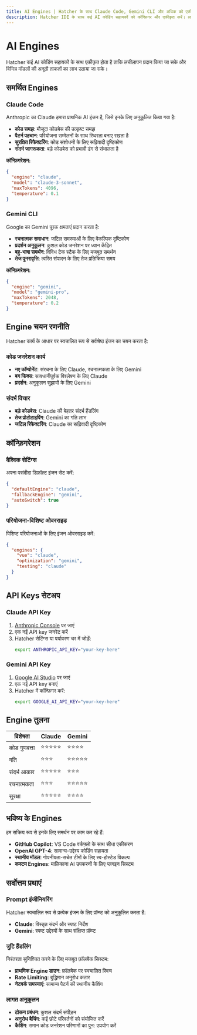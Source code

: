 ```yaml
---
title: AI Engines | Hatcher के साथ Claude Code, Gemini CLI और अधिक को एकीकृत करें
description: Hatcher IDE के साथ कई AI कोडिंग सहायकों को कॉन्फ़िगर और एकीकृत करें। लचीले, शक्तिशाली विकास वर्कफ़्लो के लिए Claude Code, Gemini CLI, और अन्य AI इंजनों के लिए समर्थन।
---
```


# AI Engines

Hatcher कई AI कोडिंग सहायकों के साथ एकीकृत होता है ताकि लचीलापन प्रदान किया जा सके और विभिन्न मॉडलों की अनूठी ताकतों का लाभ उठाया जा सके।

## समर्थित Engines

### Claude Code

Anthropic का Claude हमारा प्राथमिक AI इंजन है, जिसे इनके लिए अनुकूलित किया गया है:

- **कोड समझ**: मौजूदा कोडबेस की उत्कृष्ट समझ
- **पैटर्न पहचान**: परियोजना सम्मेलनों के साथ स्थिरता बनाए रखता है
- **सुरक्षित रिफैक्टरिंग**: कोड संशोधनों के लिए रूढ़िवादी दृष्टिकोण
- **संदर्भ जागरूकता**: बड़े कोडबेस को प्रभावी ढंग से संभालता है

**कॉन्फ़िगरेशन:**

```json
{
  "engine": "claude",
  "model": "claude-3-sonnet",
  "maxTokens": 4096,
  "temperature": 0.1
}
```

### Gemini CLI

Google का Gemini पूरक क्षमताएं प्रदान करता है:

- **रचनात्मक समाधान**: जटिल समस्याओं के लिए वैकल्पिक दृष्टिकोण
- **प्रदर्शन अनुकूलन**: कुशल कोड जनरेशन पर ध्यान केंद्रित
- **बहु-भाषा समर्थन**: विविध टेक स्टैक के लिए मजबूत समर्थन
- **तेज पुनरावृत्ति**: त्वरित संपादन के लिए तेज प्रतिक्रिया समय

**कॉन्फ़िगरेशन:**

```json
{
  "engine": "gemini",
  "model": "gemini-pro",
  "maxTokens": 2048,
  "temperature": 0.2
}
```

## Engine चयन रणनीति

Hatcher कार्य के आधार पर स्वचालित रूप से सर्वश्रेष्ठ इंजन का चयन करता है:

### कोड जनरेशन कार्य

- **नए कॉम्पोनेंट**: संरचना के लिए Claude, रचनात्मकता के लिए Gemini
- **बग फिक्स**: सावधानीपूर्वक विश्लेषण के लिए Claude
- **प्रदर्शन**: अनुकूलन सुझावों के लिए Gemini

### संदर्भ विचार

- **बड़े कोडबेस**: Claude की बेहतर संदर्भ हैंडलिंग
- **तेज प्रोटोटाइपिंग**: Gemini का गति लाभ
- **जटिल रिफैक्टरिंग**: Claude का रूढ़िवादी दृष्टिकोण

## कॉन्फ़िगरेशन

### वैश्विक सेटिंग्स

अपना पसंदीदा डिफ़ॉल्ट इंजन सेट करें:

```json
{
  "defaultEngine": "claude",
  "fallbackEngine": "gemini",
  "autoSwitch": true
}
```

### परियोजना-विशिष्ट ओवरराइड

विशिष्ट परियोजनाओं के लिए इंजन ओवरराइड करें:

```json
{
  "engines": {
    "vue": "claude",
    "optimization": "gemini",
    "testing": "claude"
  }
}
```

## API Keys सेटअप

### Claude API Key

1. [Anthropic Console](https://console.anthropic.com) पर जाएं
2. एक नई API key जनरेट करें
3. Hatcher सेटिंग्स या पर्यावरण चर में जोड़ें:
   ```bash
   export ANTHROPIC_API_KEY="your-key-here"
   ```

### Gemini API Key

1. [Google AI Studio](https://aistudio.google.com) पर जाएं
2. एक नई API key बनाएं
3. Hatcher में कॉन्फ़िगर करें:
   ```bash
   export GOOGLE_AI_API_KEY="your-key-here"
   ```

## Engine तुलना

| विशेषता        | Claude     | Gemini     |
| ------------- | ---------- | ---------- |
| कोड गुणवत्ता    | ⭐⭐⭐⭐⭐ | ⭐⭐⭐⭐   |
| गति           | ⭐⭐⭐     | ⭐⭐⭐⭐⭐ |
| संदर्भ आकार   | ⭐⭐⭐⭐⭐ | ⭐⭐⭐     |
| रचनात्मकता    | ⭐⭐⭐     | ⭐⭐⭐⭐⭐ |
| सुरक्षा       | ⭐⭐⭐⭐⭐ | ⭐⭐⭐⭐   |

## भविष्य के Engines

हम सक्रिय रूप से इनके लिए समर्थन पर काम कर रहे हैं:

- **GitHub Copilot**: VS Code वर्कफ़्लो के साथ सीधा एकीकरण
- **OpenAI GPT-4**: सामान्य-उद्देश्य कोडिंग सहायता
- **स्थानीय मॉडल**: गोपनीयता-सचेत टीमों के लिए स्व-होस्टेड विकल्प
- **कस्टम Engines**: मालिकाना AI उपकरणों के लिए प्लगइन सिस्टम

## सर्वोत्तम प्रथाएं

### Prompt इंजीनियरिंग

Hatcher स्वचालित रूप से प्रत्येक इंजन के लिए प्रॉम्प्ट को अनुकूलित करता है:

- **Claude**: विस्तृत संदर्भ और स्पष्ट निर्देश
- **Gemini**: स्पष्ट उद्देश्यों के साथ संक्षिप्त प्रॉम्प्ट

### त्रुटि हैंडलिंग

निरंतरता सुनिश्चित करने के लिए मजबूत फ़ॉलबैक सिस्टम:

- **प्राथमिक Engine डाउन**: फ़ॉलबैक पर स्वचालित स्विच
- **Rate Limiting**: बुद्धिमान अनुरोध कतार
- **नेटवर्क समस्याएं**: सामान्य पैटर्न की स्थानीय कैशिंग

### लागत अनुकूलन

- **टोकन प्रबंधन**: कुशल संदर्भ संपीड़न
- **अनुरोध बैचिंग**: कई छोटे परिवर्तनों को संयोजित करें
- **कैशिंग**: समान कोड जनरेशन परिणामों का पुन: उपयोग करें
